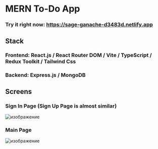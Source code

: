 # MERN To-Do App
### Try it right now: https://sage-ganache-d3483d.netlify.app

## Stack
### Frontend: React.js / React Router DOM / Vite / TypeScript / Redux Toolkit / Tailwind Css
### Backend: Express.js / MongoDB

## Screens
### Sign In Page (Sign Up Page is almost similar)
![изображение](https://github.com/khrapunov967/mern-todo-app/assets/112808454/7de047d5-d4be-49eb-a685-0dca7fd77cd1)

### Main Page
![изображение](https://github.com/khrapunov967/mern-todo-app/assets/112808454/a342feca-ef58-4490-aa50-878934ba42d2)


